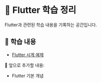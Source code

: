# 🌱 Flutter 학습 정리

Flutter과 관련된 학습 내용을 기록하는 공간입니다.

## 📌 학습 내용

- [Flutter 시계 예제](./2025-03-31%20|%20Flutter%20시계%20만들기.md)

📌 앞으로 추가할 내용:

- Flutter 기본 개념

